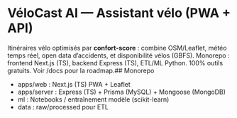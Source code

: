 ﻿# VéloCast AI — Assistant vélo (PWA + API)
Itinéraires vélo optimisés par **confort-score** : combine OSM/Leaflet, météo temps réel, open data d’accidents, et disponibilité vélos (GBFS). Monorepo : frontend Next.js (TS), backend Express (TS), ETL/ML Python. 100% outils gratuits.
Voir /docs pour la roadmap.## Monorepo
- apps/web : Next.js (TS) PWA + Leaflet
- apps/server : Express (TS) + Prisma (MySQL) + Mongoose (MongoDB)
- ml : Notebooks / entraînement modèle (scikit-learn)
- data : raw/processed pour ETL
